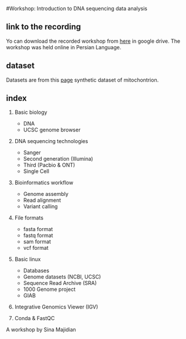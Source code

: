 #Workshop: Introduction to DNA sequencing data analysis




## link to the recording


Yo can download the recorded workshop from [here](https://drive.google.com/drive/folders/1YmQhFh5omAfkgZa2MoNnSnrOOOH7-eHh?usp=sharing) in google drive. The workshop was held online in Persian Language.


## dataset
Datasets are from this [page](https://github.com/brainstorm/tiny-test-data/tree/master/wgs) synthetic dataset of mitochontrion.


## index



1. Basic biology
   - DNA
   - UCSC genome browser
2. DNA sequencing technologies
   - Sanger
   - Second generation (Illumina)
   - Third (Pacbio & ONT)
   - Single Cell
3. Bioinformatics workflow
   - Genome assembly
   - Read alignment
   - Variant calling
4. File formats
   - fasta format
   - fastq format
   - sam format
   - vcf format
5. Basic linux
   - Databases
   - Genome datasets (NCBI, UCSC)
   - Sequence Read Archive (SRA)
   - 1000 Genome project
   - GIAB
6. Integrative Genomics Viewer (IGV)

7. Conda & FastQC



A workshop by Sina Majidian
